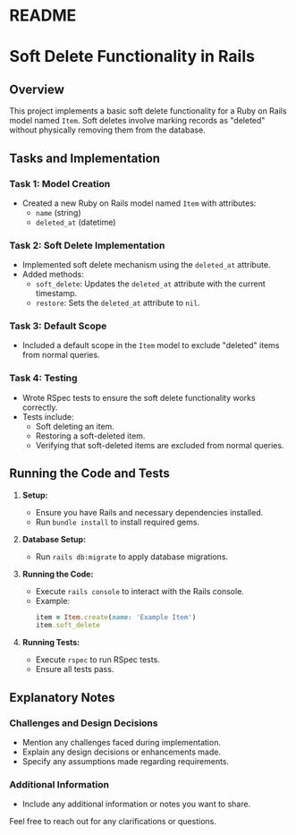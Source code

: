 # README

# Soft Delete Functionality in Rails

## Overview

This project implements a basic soft delete functionality for a Ruby on Rails model named `Item`. Soft deletes involve marking records as "deleted" without physically removing them from the database.

## Tasks and Implementation

### Task 1: Model Creation

- Created a new Ruby on Rails model named `Item` with attributes:
  - `name` (string)
  - `deleted_at` (datetime)

### Task 2: Soft Delete Implementation

- Implemented soft delete mechanism using the `deleted_at` attribute.
- Added methods:
  - `soft_delete`: Updates the `deleted_at` attribute with the current timestamp.
  - `restore`: Sets the `deleted_at` attribute to `nil`.

### Task 3: Default Scope

- Included a default scope in the `Item` model to exclude "deleted" items from normal queries.

### Task 4: Testing

- Wrote RSpec tests to ensure the soft delete functionality works correctly.
- Tests include:
  - Soft deleting an item.
  - Restoring a soft-deleted item.
  - Verifying that soft-deleted items are excluded from normal queries.

## Running the Code and Tests

1. **Setup:**

   - Ensure you have Rails and necessary dependencies installed.
   - Run `bundle install` to install required gems.

2. **Database Setup:**

   - Run `rails db:migrate` to apply database migrations.

3. **Running the Code:**

   - Execute `rails console` to interact with the Rails console.
   - Example:
     ```ruby
     item = Item.create(name: 'Example Item')
     item.soft_delete
     ```

4. **Running Tests:**
   - Execute `rspec` to run RSpec tests.
   - Ensure all tests pass.

## Explanatory Notes

### Challenges and Design Decisions

- Mention any challenges faced during implementation.
- Explain any design decisions or enhancements made.
- Specify any assumptions made regarding requirements.

### Additional Information

- Include any additional information or notes you want to share.

Feel free to reach out for any clarifications or questions.
